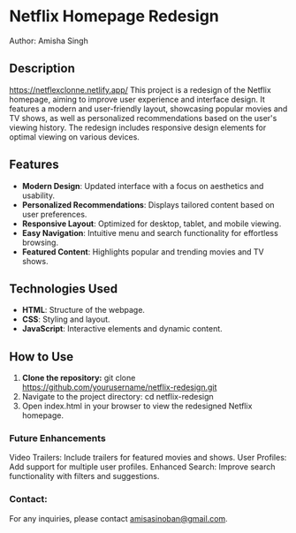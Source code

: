 # Netflix Homepage Redesign

Author: Amisha Singh

## Description
https://netflexclonne.netlify.app/
This project is a redesign of the Netflix homepage, aiming to improve user experience and interface design. It features a modern and user-friendly layout, showcasing popular movies and TV shows, as well as personalized recommendations based on the user's viewing history. The redesign includes responsive design elements for optimal viewing on various devices.

## Features
- **Modern Design**: Updated interface with a focus on aesthetics and usability.
- **Personalized Recommendations**: Displays tailored content based on user preferences.
- **Responsive Layout**: Optimized for desktop, tablet, and mobile viewing.
- **Easy Navigation**: Intuitive menu and search functionality for effortless browsing.
- **Featured Content**: Highlights popular and trending movies and TV shows.

## Technologies Used
- **HTML**: Structure of the webpage.
- **CSS**: Styling and layout.
- **JavaScript**: Interactive elements and dynamic content.

## How to Use
1. **Clone the repository:**
   git clone https://github.com/yourusername/netflix-redesign.git
2. Navigate to the project directory:
   cd netflix-redesign
3. Open index.html in your browser to view the redesigned Netflix homepage.

### Future Enhancements
Video Trailers: Include trailers for featured movies and shows.
User Profiles: Add support for multiple user profiles.
Enhanced Search: Improve search functionality with filters and suggestions.
### Contact:
For any inquiries, please contact amisasinoban@gmail.com.
